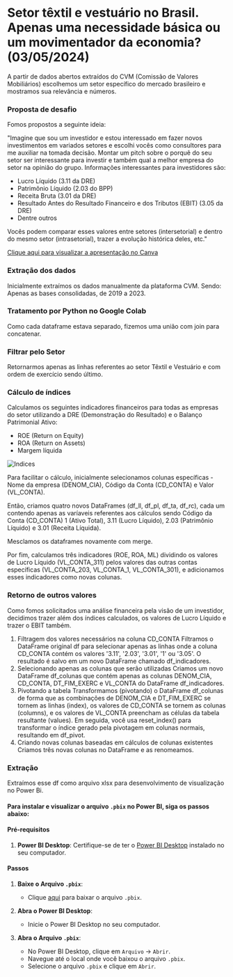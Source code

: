 # Setor têxtil e vestuário no Brasil. Apenas uma necessidade básica ou um movimentador da economia? (03/05/2024)
A partir de dados abertos extraídos do CVM (Comissão de Valores Mobiliários) escolhemos um setor específico do mercado brasileiro e mostramos sua relevância e números.

### Proposta de desafio
Fomos propostos a seguinte ideia:

  "Imagine que sou um investidor e estou interessado em fazer novos investimentos em variados setores e escolhi vocês como consultores para me auxiliar na tomada decisão.
  Montar um pitch sobre o porquê do seu setor ser interessante para investir e também qual a melhor empresa do setor na opinião do grupo.
  Informações interessantes para investidores são:
- Lucro Líquido (3.11 da DRE)
- Patrimônio Líquido (2.03 do BPP)
- Receita Bruta (3.01 da DRE)
- Resultado Antes do Resultado Financeiro e dos Tributos (EBIT) (3.05 da DRE)
- Dentre outros
  
Vocês podem comparar esses valores entre setores (intersetorial) e dentro do mesmo setor (intrasetorial), trazer a evolução histórica deles, etc."
  
[Clique aqui para visualizar a apresentação no Canva](https://www.canva.com/design/DAGCsXNBK1g/64wqNAD9UKimqUOThV_UtA/edit?utm_content=DAGCsXNBK1g&utm_campaign=designshare&utm_medium=link2&utm_source=sharebutton)

### Extração dos dados
Inicialmente extraímos os dados manualmente da plataforma CVM. Sendo:
Apenas as bases consolidadas, de 2019 a 2023.

### Tratamento por Python no Google Colab
Como cada dataframe estava separado, fizemos uma união com join para concatenar.

### Filtrar pelo Setor
Retornarmos apenas as linhas referentes ao setor Têxtil e Vestuário e com ordem de exercício sendo último.

### Cálculo de índices
Calculamos os seguintes indicadores financeiros para todas as empresas do setor utilizando a DRE (Demonstração do Resultado) e o Balanço Patrimonial Ativo:
- ROE (Return on Equity)
- ROA (Return on Assets)
- Margem líquida

![Indices](https://raw.githubusercontent.com/naonaotan/Setor-textil-e-vestuario/main/%C3%ADndices.png)

Para facilitar o cálculo, inicialmente selecionamos colunas específicas - Nome da empresa (DENOM_CIA), Código da Conta (CD_CONTA) e Valor (VL_CONTA).

Então, criamos quatro novos DataFrames (df_ll, df_pl, df_ta, df_rc), cada um contendo apenas as varíaveis referentes aos cálculos sendo Código da Conta (CD_CONTA) 1 (Ativo Total), 3.11 (Lucro Líquido), 2.03 (Patrimônio Líquido) e 3.01 (Receita Líquida).

Mesclamos os dataframes novamente com merge.

Por fim, calculamos três indicadores (ROE, ROA, ML) dividindo os valores de Lucro Líquido (VL_CONTA_311) pelos valores das outras contas específicas (VL_CONTA_203, VL_CONTA_1, VL_CONTA_301),
e adicionamos esses indicadores como novas colunas.

### Retorno de outros valores
Como fomos solicitados uma análise financeira pela visão de um investidor, decidimos trazer além dos índices calculados, os valores de Lucro Líquido e trazer o EBIT também.
1. Filtragem dos valores necessários na coluna CD_CONTA
   Filtramos o DataFrame original df para selecionar apenas as linhas onde a coluna CD_CONTA contém os valores '3.11', '2.03', '3.01', '1' ou '3.05'.
   O resultado é salvo em um novo DataFrame chamado df_indicadores.
2. Selecionando apenas as colunas que serão utilizadas
   Criamos um novo DataFrame df_colunas que contém apenas as colunas DENOM_CIA, CD_CONTA, DT_FIM_EXERC e VL_CONTA do DataFrame df_indicadores.
3. Pivotando a tabela
   Transformamos (pivotando) o DataFrame df_colunas de forma que as combinações de DENOM_CIA e DT_FIM_EXERC se tornem as linhas (index),
   os valores de CD_CONTA se tornem as colunas (columns), e os valores de VL_CONTA preencham as células da tabela resultante (values).
   Em seguida, você usa reset_index() para transformar o índice gerado pela pivotagem em colunas normais, resultando em df_pivot.
4. Criando novas colunas baseadas em cálculos de colunas existentes
   Criamos três novas colunas no DataFrame e as renomeamos.
### Extração
Extraímos esse df como arquivo xlsx para desenvolvimento de visualização no Power Bi.

#### Para instalar e visualizar o arquivo `.pbix` no Power BI, siga os passos abaixo:

#### Pré-requisitos

1. **Power BI Desktop**: Certifique-se de ter o [Power BI Desktop](https://powerbi.microsoft.com/desktop/) instalado no seu computador.

#### Passos

1. **Baixe o Arquivo `.pbix`**:
   - Clique [aqui](https://github.com/naonaotan/Setor-textil-e-vestuario/raw/main/Apresentação%20dos%20gráficos.pbix) para baixar o arquivo `.pbix`.

2. **Abra o Power BI Desktop**:
   - Inicie o Power BI Desktop no seu computador.

3. **Abra o Arquivo `.pbix`**:
   - No Power BI Desktop, clique em `Arquivo` -> `Abrir`.
   - Navegue até o local onde você baixou o arquivo `.pbix`.
   - Selecione o arquivo `.pbix` e clique em `Abrir`.
